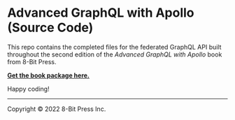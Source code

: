 # Advanced GraphQL with Apollo (Source Code)

This repo contains the completed files for the federated GraphQL API built throughout the second edition of the _Advanced GraphQL with Apollo_ book from 8-Bit Press.

**[Get the book package here.](https://github.com/8bitpress/advanced-graphql-v2)**

Happy coding!

---

Copyright © 2022 8-Bit Press Inc.
